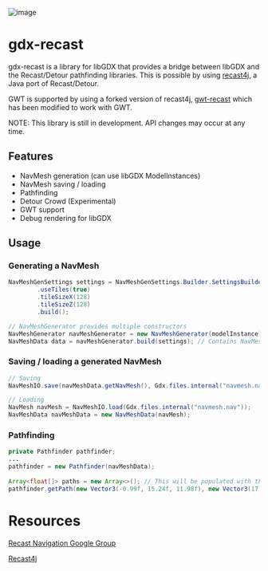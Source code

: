 ![image](https://github.com/JamesTKhan/gdx-recast/assets/10563814/4b6bfba4-6832-4a97-ad9f-51405d7d83c9)

# gdx-recast
gdx-recast is a library for libGDX that provides a bridge between libGDX and the Recast/Detour pathfinding libraries.
This is possible by using [recast4j](https://github.com/ppiastucki/recast4j), a Java port of Recast/Detour.

GWT is supported by using a forked version of recast4j, [gwt-recast](https://github.com/antzGames/gwt-recast4j) which has been modified to work with GWT.

NOTE: This library is still in development. API changes may occur at any time.

## Features
- NavMesh generation (can use libGDX ModelInstances)
- NavMesh saving / loading
- Pathfinding
- Detour Crowd (Experimental)
- GWT support
- Debug rendering for libGDX

## Usage

### Generating a NavMesh
```java
NavMeshGenSettings settings = NavMeshGenSettings.Builder.SettingsBuilder()
        .useTiles(true)
        .tileSizeX(128)
        .tileSizeZ(128)
        .build();

// NavMeshGenerator provides multiple constructors
NavMeshGenerator navMeshGenerator = new NavMeshGenerator(modelInstance);
NavMeshData data = navMeshGenerator.build(settings); // Contains NavMesh
```

### Saving / loading a generated NavMesh
```java
// Saving
NavMeshIO.save(navMeshData.getNavMesh(), Gdx.files.internal("navmesh.nav"));

// Loading
NavMesh navMesh = NavMeshIO.load(Gdx.files.internal("navmesh.nav"));
NavMeshData navMeshData = new NavMeshData(navMesh);
```

### Pathfinding
```java
private Pathfinder pathfinder;
...
pathfinder = new Pathfinder(navMeshData);
        
Array<float[]> paths = new Array<>(); // This will be populated with the path
pathfinder.getPath(new Vector3(-0.99f, 15.24f, 11.98f), new Vector3(17.63f,-2.37f,-21.86f), paths);
```

# Resources
[Recast Navigation Google Group](https://groups.google.com/g/recastnavigation)

[Recast4j](https://github.com/ppiastucki/recast4j)
